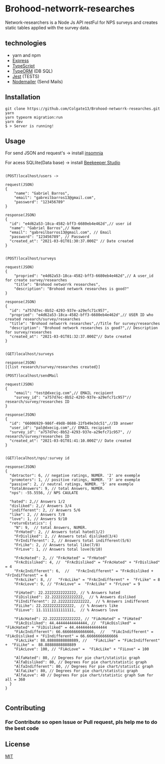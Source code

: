 # Brohood-networrk-researches

Network-researchers is a Node Js API restFul for NPS surveys and creates static tables applied with the survey data.

## technologies
- yarn and npm
- [Express](https://expressjs.com/pt-br/)
- [TypeScript](https://www.typescriptlang.org/)
- [TypeORM](https://typeorm.io/#/) (DB SQL)
- [Jest](https://jestjs.io/) (TESTS)
- [Nodemailer](https://nodemailer.com/about/) (Send Mails)

## Installation

```yarn 
git clone https://github.com/Colgate13/Brohood-networrk-researches.git
yarn 
yarn typeorm migration:run
yarn dev
$ > Server is running!
```

## Usage

For send JSON and request's ->  install  [insomnia](https://insomnia.rest/)

For acess SQLlite(Data base) -> install  [Beekeeper Studio](https://www.beekeeper.io/)

```nodejs APIrestFull WITH Insomnia 

(POST)localhost/users ->

request(JSON)
{ 
	"name": "Gabriel Barros",
	"email": "gabreilbarros13@gmail.com",
	"password": "123456789"
}

response(JSON)
{
  "id": "e4d62a53-18ca-4582-bff3-6680eb4e462d",// user id
  "name": "Gabriel Barros",// Name
  "email": "gabreilbarros13@gmail.com", // Email
  "password": "123456789", // Password
  "created_at": "2021-03-01T01:30:37.000Z" // Date created
}


(POST)localhost/surveys 

request(JSON)
{
	"propried": "e4d62a53-18ca-4582-bff3-6680eb4e462d",// A user_id for create survey/researches
	"title": "Brohood networrk researches",
	"description": "Brohood network researches is good?"
}

response(JSON)
{
  "id": "a757d7ec-8b52-4293-937e-a29efc71c957",
  "propried": "e4d62a53-18ca-4582-bff3-6680eb4e462d",// USER ID who created research/survey/researches
  "title": "Brohood networrk researches",//Title for survey/researches
  "description": "Brohood network researches is good?",// Description for survey/researches
  "created_at": "2021-03-01T01:32:37.000Z"// Date created
}


(GET)localhost/surveys

response(JSON)
[{list research/survey/researches created}]

(POST)localhost/sendMail

request(JSON)
{
	"email": "test@dxecig.com",// EMAIL recipient 
	"survey_id": "a757d7ec-8b52-4293-937e-a29efc71c957"// research/survey/researches ID
}

response(JSON)
{
  "id": "66006929-986f-49d8-8688-22fb49e3dc51",//ID answer
  "user_id": "pal@dxecig.com",// EMAIL recipient 
  "survey_id": "a757d7ec-8b52-4293-937e-a29efc71c957", // research/survey/researches ID
  "created_at": "2021-03-01T01:41:10.000Z"// Date created
}


(GET)localhost/nps/:survey id

response(JSON)
{
  "detractor": 6, // negative ratings, NUMER. '2' are exemple
  "promoters": 1, // positive ratings, NUMER. '3' are exemple
  "passive": 2, // neutral ratings, NUMER. '5' are exemple
  "totalAnswers": 9, // total Answers, NUMER.
  "nps": -55.5556, // NPS CAULATE
  
  "hated": 2,// Answers 1/2
  "disliked": 2,// Answers 3/4
  "indifferent": 2, // Answers 5/6
  "like": 2, // Answers 7/8
  "love": 1, // Answers 9/10
  "returnEstatics": {
    "N": 9,  // total Answers, NUMER.
    "FrHated": 2, // Answers total hated(1/2)
    "FrDisliked": 2, // Answers total disliked(3/4)
    "FrIndifferent": 2, // Answers total indifferent(5/6)
    "FrLike": 2, // Answers total like(7/8)
    "FrLove": 1, // Answers total love(9/10)
    
    "FrAcHated": 2, // "FrAcHated" = "FrHated"
    "FrAcDisliked": 4, //  "FrAcDisliked" = "FrAcHated" + "FrDisliked" = 4
    "FrAcIndifferent": 6,  //   "FrAcIndifferent" = "FrAcDisliked + "FrIndifferent" = 6
    "FrAcLike": 8, //   "FrAcLike" = "FrAcIndifferent" +  "FrLike" = 8
    "FrAcLove": 9, // "FrAcLove" =  "FrAcLike" + "FrLove" = 9
    
    "FiHated": 22.22222222222222, // % Answers hated
    "FiDisliked": 22.22222222222222,  // % Answers disliked
    "FiIndifferent": 22.22222222222222,  // % Answers indifferent
    "FiLike": 22.22222222222222,  // % Answers like
    "FiLove": 11.11111111111111,  // % Answers love 
    
    "FiAcHated": 22.22222222222222, // "FiAcHated" = "FiHated"
    "FiAcDisliked": 44.44444444444444, //  "FiAcDisliked" = "FiAcHated" + "FiDisliked" = 44.44444444444444
    "FiAcIndifferent": 66.66666666666666,  //   "FiAcIndifferent" = "FiAcDisliked + "FiIndifferent" = 66.66666666666666
    "FiAcLike": 88.88888888888889, //   "FiAcLike" = "FiAcIndifferent" +  "FiLike" =  88.88888888888889
    "FiAcLove": 100, // "FiAcLove" =  "FiAcLike" + "FiLove" = 100
    
    "AlfaHated": 80, // Degrees For pie chart/statistic graph
    "AlfaDisliked": 80, // Degrees For pie chart/statistic graph
    "AlfaIndifferent": 80, // Degrees For pie chart/statistic graph
    "AlfaLike": 80, // Degrees For pie chart/statistic graph
    "AlfaLove": 40 // Degrees For pie chart/statistic graph Sum for all = 360
  }
}


```

## Contributing
### For Contribute so open Issue or Pull request, pls help me to do the best code


## License
[MIT](https://choosealicense.com/licenses/mit/)
